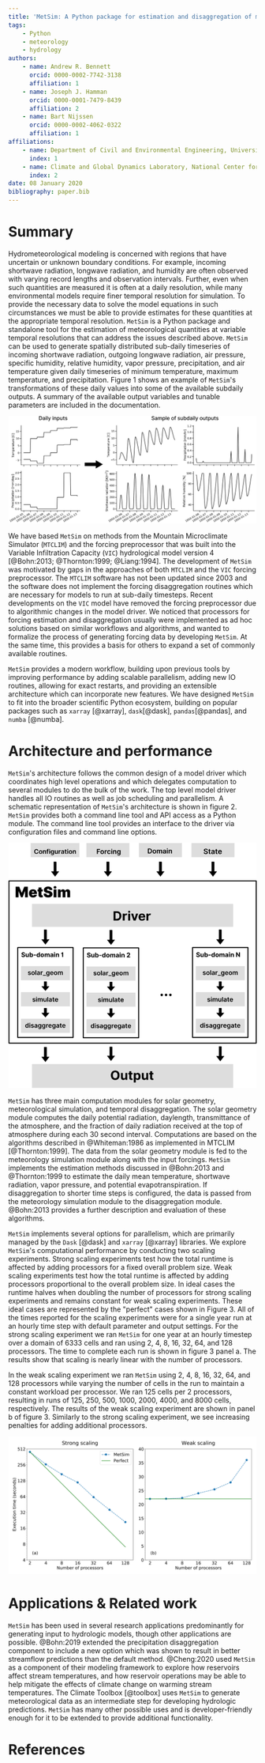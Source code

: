 ```yaml
---
title: 'MetSim: A Python package for estimation and disaggregation of meteorological data'
tags:
    - Python
    - meteorology
    - hydrology
authors:
    - name: Andrew R. Bennett
      orcid: 0000-0002-7742-3138
      affiliation: 1
    - name: Joseph J. Hamman
      orcid: 0000-0001-7479-8439
      affiliation: 2
    - name: Bart Nijssen
      orcid: 0000-0002-4062-0322
      affiliation: 1
affiliations:
    - name: Department of Civil and Environmental Engineering, University of Washington
      index: 1
    - name: Climate and Global Dynamics Laboratory, National Center for Atmospheric Research
      index: 2
date: 08 January 2020
bibliography: paper.bib
---
```


# Summary

Hydrometeorological modeling is concerned with regions that have uncertain or unknown boundary conditions.
For example, incoming shortwave radiation, longwave radiation, and humidity are often observed with varying record lengths and observation intervals.
Further, even when such quantities are measured it is often at a daily resolution, while many environmental models require finer temporal resolution for simulation.
To provide the necessary data to solve the model equations in such circumstances we must be able to provide estimates for these quantities at the appropriate temporal resolution.
``MetSim`` is a Python package and standalone tool for the estimation of meteorological quantities at variable temporal resolutions that can address the issues described above.
``MetSim`` can be used to generate spatially distributed sub-daily timeseries of incoming shortwave radiation, outgoing longwave radiation, air pressure, specific humidity, relative humidity, vapor pressure, precipitation, and air temperature given daily timeseries of minimum temperature, maximum temperature, and precipitation.
Figure 1 shows an example of ``MetSim``'s transformations of these daily values into some of the available subdaily outputs.
A summary of the available output variables and tunable parameters are included in the documentation.

![Figure 1: An example of ``MetSim`` input and output. The daily values are shown on the left are used as input along with a number of parameters to produce the hourly output shown on the right. The sample data used to generate this figure is included in the ``MetSim`` repository.](figure1.png)

We have based ``MetSim`` on methods from the Mountain Microclimate Simulator (``MTCLIM``) and the forcing preprocessor that was built into the Variable Infiltration Capacity (``VIC``) hydrological model version 4 [@Bohn:2013; @Thornton:1999; @Liang:1994].
The development of ``MetSim`` was motivated by gaps in the approaches of both ``MTCLIM`` and the ``VIC`` forcing preprocessor.
The ``MTCLIM`` software has not been updated since 2003 and the software does not implement the forcing disaggregation routines which are necessary for models to run at sub-daily timesteps.
Recent developments on the ``VIC`` model have removed the forcing preprocessor due to algorithmic changes in the model driver.
We noticed that processors for forcing estimation and disaggregation usually were implemented as ad hoc solutions based on similar workflows and algorithms, and wanted to formalize the process of generating forcing data by developing ``MetSim``.
At the same time, this provides a basis for others to expand a set of commonly available routines.

``MetSim`` provides a modern workflow, building upon previous tools by improving performance by adding scalable parallelism, adding new IO routines, allowing for exact restarts, and providing an extensible architecture which can incorporate new features.
We have designed ``MetSim`` to fit into the broader scientific Python ecosystem, building on popular packages such as ``xarray`` [@xarray], ``dask``[@dask], ``pandas``[@pandas], and ``numba`` [@numba].

# Architecture and performance

``MetSim``'s architecture follows the common design of a model driver which coordinates high level operations and which delegates computation to several modules to do the bulk of the work.
The top level model driver handles all IO routines as well as job scheduling and parallelism.
A schematic representation of ``MetSim``'s architecture is shown in figure 2.
``MetSim`` provides both a command line tool and API access as a Python module.
The command line tool provides an interface to the driver via configuration files and command line options.

![Figure 2: A schematic representation of the ``MetSim`` software flow](figure2.png)

``MetSim`` has three main computation modules for solar geometry, meteorological simulation, and temporal disaggregation.
The solar geometry module computes the daily potential radiation, daylength, transmittance of the atmosphere, and the fraction of daily radiation received at the top of atmosphere during each 30 second interval.
Computations are based on the algorithms described in @Whiteman:1986 as implemented in MTCLIM [@Thornton:1999].
The data from the solar geometry module is fed to the meteorology simulation module along with the input forcings.
``MetSim`` implements the estimation methods discussed in @Bohn:2013 and @Thornton:1999 to estimate the daily mean temperature, shortwave radiation, vapor pressure, and potential evapotranspiration.
If disaggregation to shorter time steps is configured, the data is passed from the meteorology simulation module to the disaggregation module.
@Bohn:2013 provides a further description and evaluation of these algorithms.

``MetSim`` implements several options for parallelism, which are primarily managed by the ``Dask`` [@dask] and ``xarray`` [@xarray] libraries.
We explore ``MetSim``'s computational performance by conducting two scaling experiments.
Strong scaling experiments test how the total runtime is affected by adding processors for a fixed overall problem size.
Weak scaling experiments test how the total runtime is affected by adding processors proportional to the overall problem size.
In ideal cases the runtime halves when doubling the number of processors for strong scaling experiments and remains constant for weak scaling experiments.
These ideal cases are represented by the "perfect" cases shown in Figure 3.
All of the times reported for the scaling experiments were for a single year run at an hourly time step with default parameter and output settings.
For the strong scaling experiment we ran ``MetSim`` for one year at an hourly timestep over a domain of 6333 cells and ran using 2, 4, 8, 16, 32, 64, and 128 processors.
The time to complete each run is shown in figure 3 panel a.
The results show that scaling is nearly linear with the number of processors.

In the weak scaling experiment we ran ``MetSim`` using 2, 4, 8, 16, 32, 64, and 128 processors while varying the number of cells in the run to maintain a constant workload per processor.
We ran 125 cells per 2 processors, resulting in runs of 125, 250, 500, 1000, 2000, 4000, and 8000 cells, respectively.
The results of the weak scaling experiment are shown in panel b of figure 3.
Similarly to the strong scaling experiment, we see increasing penalties for adding additional processors.

![Figure 3: ``MetSim`` scaling performance](figure3.png)

# Applications & Related work

``MetSim`` has been used in several research applications predominantly for generating input to hydrologic models, though other applications are possible.
@Bohn:2019 extended the precipitation disaggregation component to include a new option which was shown to result in better streamflow predictions than the default method.
@Cheng:2020 used ``MetSim`` as a component of their modeling framework to explore how reservoirs affect stream temperatures, and how reservoir operations may be able to help mitigate the effects of climate change on warming stream temperatures.
The Climate Toolbox [@toolbox] uses ``MetSim`` to generate meteorological data as an intermediate step for developing hydrologic predictions.
``MetSim`` has many other possible uses and is developer-friendly enough for it to be extended to provide additional functionality.

# References
